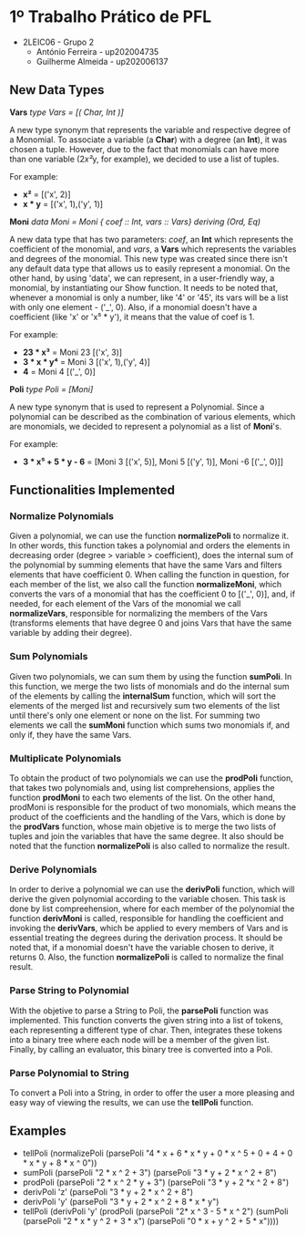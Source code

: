 # 1º Trabalho Prático de PFL

- 2LEIC06 - Grupo 2
    - António Ferreira - up202004735
    - Guilherme Almeida - up202006137

## New Data Types

**Vars**
*type Vars = [( Char, Int )]*

A new type synonym that represents the variable and respective degree of a Monomial. To associate a variable (a **Char**) with a degree (an **Int**), it was chosen a tuple. However, due to the fact that monomials can have more than one variable (2*x²*y, for example), we decided to use a list of tuples.

For example:

- **x²** = [('x', 2)]
- **x * y** = [('x', 1),('y', 1)]

**Moni**
*data Moni = Moni { coef :: Int, vars :: Vars} deriving (Ord, Eq)*

A new data type that has two parameters: *coef*, an **Int** which represents the coefficient of the monomial, and *vars*, a **Vars** which represents the variables and degrees of the monomial. This new type was created since there isn't any default data type that allows us to easily represent a monomial. On the other hand, by using 'data', we can represent, in a user-friendly way, a monomial, by instantiating our Show function. It needs to be noted that, whenever a monomial is only a number, like '4' or '45', its vars will be a list with only one element - ('_', 0). Also, if a monomial doesn't have a coefficient (like 'x' or 'x⁵ * y'), it means that the value of coef is 1.

For example:

- **23 * x³** = Moni 23 [('x', 3)]
- **3 * x * y⁴** = Moni 3 [('x', 1),('y', 4)]
- **4** = Moni 4 [('_', 0)]

**Poli**
*type Poli = [Moni]*

A new type synonym that is used to represent a Polynomial. Since a polynomial can be described as the combination of various elements, which are monomials, we decided to represent a polynomial as a list of **Moni**'s.

For example:

- **3 * x⁵ + 5 * y - 6** = [Moni 3 [('x', 5)], Moni 5 [('y', 1)], Moni -6 [('_', 0)]]

## Functionalities Implemented
### Normalize Polynomials
Given a polynomial, we can use the function **normalizePoli** to normalize it. In other words, this function takes a polynomial and orders the elements in decreasing order (degree >  variable > coefficient), does the internal sum of the polynomial by summing elements that have the same Vars and filters elements that have coefficient 0. When calling the function in question, for each member of the list, we also call the function **normalizeMoni**, which converts the vars of a monomial that has the coefficient 0 to [('_', 0)], and, if needed, for each element of the Vars of the monomial we call **normalizeVars**, responsible for normalizing the members of the Vars (transforms elements that have degree 0 and joins Vars that have the same variable by adding their degree).
### Sum Polynomials
Given two polynomials, we can sum them by using the function **sumPoli**.  In this function, we merge the two lists of monomials and do the internal sum of the elements by calling the **internalSum** function, which will sort the elements of the merged list and recursively sum two elements of the list until there's only one element or none on the list. For summing two elements we call the **sumMoni** function which sums two monomials if, and only if, they have the same Vars.
### Multiplicate Polynomials
To obtain the product of two polynomials we can use the **prodPoli** function, that takes two polynomials and, using list comprehensions, applies the function **prodMoni** to each two elements of the list. On the other hand, prodMoni is responsible for the product of two monomials, which means the product of the coefficients and the handling of the Vars, which is done by the **prodVars** function, whose main objetive is to merge the two lists of tuples and join the variables that have the same degree. It also should be noted that the function **normalizePoli** is also called to normalize the result.
### Derive Polynomials
In order to derive a polynomial we can use the **derivPoli** function, which will derive the given polynomial according to the variable chosen.  This task is done by list compreehension, where for each member of the polynomial the function **derivMoni** is called, responsible for handling the coefficient and invoking the **derivVars**, which be applied to every members of Vars and is essential treating the degrees during the derivation process. It should be noted that, if a monomial doesn't have the variable chosen to derive, it returns 0. Also, the function **normalizePoli** is called to normalize the final result.

### Parse String to Polynomial
With the objetive to parse a String to Poli, the **parsePoli** function was implemented. This function converts the given string into a list of tokens, each representing a different type of char. Then, integrates these tokens into a binary tree where each node will be a member of the given list. Finally, by calling an evaluator, this binary tree is converted into a Poli.
### Parse Polynomial to String
To convert a Poli into a String, in order to offer the user a more pleasing and easy way of viewing the results, we can use the **tellPoli** function.

## Examples
- tellPoli (normalizePoli (parsePoli "4 * x + 6 * x * y + 0 * x ^ 5 + 0 + 4 + 0 * x * y + 8 * x ^ 0"))
- sumPoli (parsePoli "2 * x ^ 2 + 3") (parsePoli "3 * y + 2 * x ^ 2 + 8")
- prodPoli (parsePoli "2 * x ^ 2 * y + 3") (parsePoli "3 * y + 2 *x ^ 2 + 8")
- derivPoli 'z' (parsePoli "3 * y + 2 * x ^ 2 + 8")
- derivPoli 'y' (parsePoli "3 * y + 2 * x ^ 2 + 8 * x * y")
- tellPoli (derivPoli 'y' (prodPoli (parsePoli "2* x ^ 3 - 5 * x ^ 2") (sumPoli (parsePoli "2 * x * y ^ 2 + 3 * x") (parsePoli "0 * x + y ^ 2 + 5 * x"))))